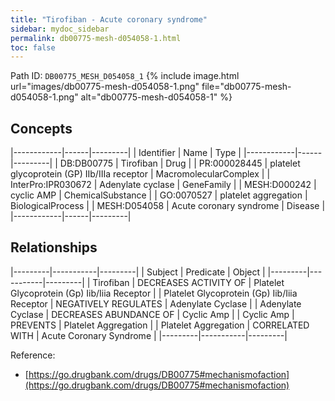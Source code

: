 ```yaml
---
title: "Tirofiban - Acute coronary syndrome"
sidebar: mydoc_sidebar
permalink: db00775-mesh-d054058-1.html
toc: false 
---
```



Path ID: `DB00775_MESH_D054058_1`
{% include image.html url="images/db00775-mesh-d054058-1.png" file="db00775-mesh-d054058-1.png" alt="db00775-mesh-d054058-1" %}

## Concepts

|------------|------|---------|
| Identifier | Name | Type    |
|------------|------|---------|
| DB:DB00775 | Tirofiban | Drug |
| PR:000028445 | platelet glycoprotein (GP) IIb/IIIa receptor | MacromolecularComplex |
| InterPro:IPR030672 | Adenylate cyclase | GeneFamily |
| MESH:D000242 | cyclic AMP | ChemicalSubstance |
| GO:0070527 | platelet aggregation | BiologicalProcess |
| MESH:D054058 | Acute coronary syndrome | Disease |
|------------|------|---------|

## Relationships

|---------|-----------|---------|
| Subject | Predicate | Object  |
|---------|-----------|---------|
| Tirofiban | DECREASES ACTIVITY OF | Platelet Glycoprotein (Gp) Iib/Iiia Receptor |
| Platelet Glycoprotein (Gp) Iib/Iiia Receptor | NEGATIVELY REGULATES | Adenylate Cyclase |
| Adenylate Cyclase | DECREASES ABUNDANCE OF | Cyclic Amp |
| Cyclic Amp | PREVENTS | Platelet Aggregation |
| Platelet Aggregation | CORRELATED WITH | Acute Coronary Syndrome |
|---------|-----------|---------|

Reference: 
  - [https://go.drugbank.com/drugs/DB00775#mechanismofaction](https://go.drugbank.com/drugs/DB00775#mechanismofaction)
